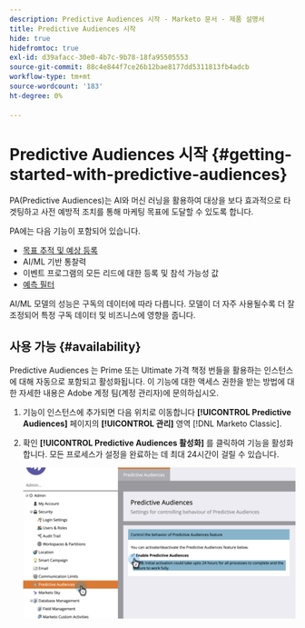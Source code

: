 ```yaml
---
description: Predictive Audiences 시작 - Marketo 문서 - 제품 설명서
title: Predictive Audiences 시작
hide: true
hidefromtoc: true
exl-id: d39afacc-30e0-4b7c-9b78-18fa95505553
source-git-commit: 88c4e844f7ce26b12bae8177dd5311813fb4adcb
workflow-type: tm+mt
source-wordcount: '183'
ht-degree: 0%

---
```


# Predictive Audiences 시작 {#getting-started-with-predictive-audiences}

PA(Predictive Audiences)는 AI와 머신 러닝을 활용하여 대상을 보다 효과적으로 타겟팅하고 사전 예방적 조치를 통해 마케팅 목표에 도달할 수 있도록 합니다.

PA에는 다음 기능이 포함되어 있습니다.

* [목표 추적 및 예상 등록](/help/marketo/product-docs/marketo-sky/understanding-goal-tracking-and-projected-registrations.md)
* AI/ML 기반 통찰력
* 이벤트 프로그램의 모든 리드에 대한 등록 및 참석 가능성 값
* [예측 필터](/help/marketo/product-docs/marketo-sky/predictive-filters.md)

AI/ML 모델의 성능은 구독의 데이터에 따라 다릅니다. 모델이 더 자주 사용될수록 더 잘 조정되어 특정 구독 데이터 및 비즈니스에 영향을 줍니다.

## 사용 가능 {#availability}

Predictive Audiences 는 Prime 또는 Ultimate 가격 책정 번들을 활용하는 인스턴스에 대해 자동으로 포함되고 활성화됩니다. 이 기능에 대한 액세스 권한을 받는 방법에 대한 자세한 내용은 Adobe 계정 팀(계정 관리자)에 문의하십시오.

1. 기능이 인스턴스에 추가되면 다음 위치로 이동합니다 **[!UICONTROL Predictive Audiences]** 페이지의 **[!UICONTROL 관리]** 영역 [!DNL Marketo Classic].

1. 확인 **[!UICONTROL Predictive Audiences 활성화]** 를 클릭하여 기능을 활성화합니다. 모든 프로세스가 설정을 완료하는 데 최대 24시간이 걸릴 수 있습니다.

   ![이미지 원](assets/getting-started-with-predictive-audiences-1.png)
